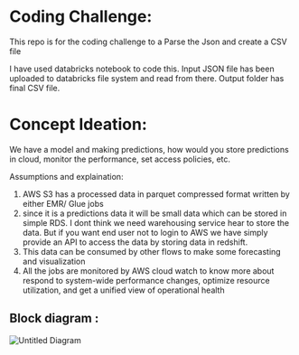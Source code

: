 # Coding Challenge:
This repo is for the coding challenge to a Parse the Json and create a CSV file 

I have used databricks notebook to code this. Input JSON file has been uploaded to databricks file system and read from there. Output folder has final CSV file.

# Concept Ideation:
We have a model and making predictions, how would you store predictions in cloud, monitor the performance, set access policies, etc.

Assumptions and explaination:
1. AWS S3 has a processed data in parquet compressed format written by either EMR/ Glue jobs
2. since it is a predictions data it will be small data which can be stored in simple RDS. I dont think we need warehousing service hear to store the data. But if you want end user not to login to AWS we have simply provide an API to access the data by storing data in redshift.
3. This data can be consumed by other flows to make some forecasting and visualization
4. All the jobs are monitored by AWS cloud watch to know more about respond to system-wide performance changes, optimize resource utilization, and get a unified view of operational health


## Block diagram :
![Untitled Diagram](https://user-images.githubusercontent.com/26443357/119561254-f1779700-bd72-11eb-95cd-5b5577410f9f.jpg)



